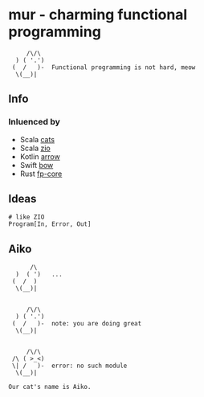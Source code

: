 # mur - charming functional programming

```
     /\/\
  ) ( '.')
 (  /   )-  Functional programming is not hard, meow
  \(__)|
```

## Info

### Inluenced by
- Scala [cats](https://typelevel.org/cats/)
- Scala [zio](https://zio.dev)
- Kotlin [arrow](https://arrow-kt.io)
- Swift [bow](https://bow-swift.io)
- Rust [fp-core](https://github.com/JasonShin/fp-core.rs#lambda-calculus)


## Ideas
```
# like ZIO
Program[In, Error, Out]

```


## Aiko
```
      /\
  )  ( ')   ...
 (  /  ) 
  \(__)|


     /\/\
  ) ( '.')
 (  /   )-  note: you are doing great
  \(__)|


     /\/\
 /\ ( >_<)
 \| /   )-  error: no such module
  \(__)|
  
Our cat's name is Aiko.
```

